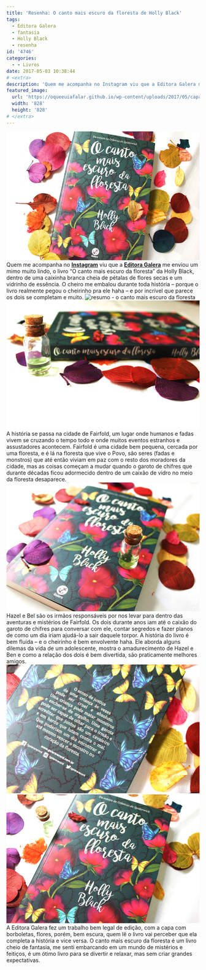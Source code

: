 ```yaml
---
title: 'Resenha: O canto mais escuro da floresta de Holly Black'
tags:
  - Editora Galera
  - fantasia
  - Holly Black
  - resenha
id: '4746'
categories:
  - - Livros
date: 2017-05-03 10:38:44
# <extra>
description: 'Quem me acompanha no Instagram viu que a Editora Galera me enviou um mimo muito lindo, o livro “O canto mais escuro da floresta” da Holly Black, dentro de uma caixinha branca cheia de pétalas de flores secas e um vidrinho de essência. O cheiro me embalou durante toda história – porque o livro realmente pegou o cheirinho pra ele haha – e por incrível que parece os dois se completam e muito. A história se passa na cidade de Fairfold, um lugar onde humanos e fadas vivem se cruzando o tempo todo e onde muitos eventos estranhos e assustadores acontecem. Fairfold é uma cidade bem pequena, cercada por uma floresta, e é lá na floresta que vive o Povo, são seres (fadas e monstros) que até então viviam em paz com o resto dos moradores da cidade, mas as &hellip;'
featured_image: 
  url: 'https://oqueeuiafalar.github.io/wp-content/uploads/2017/05/capa-do-livro-o-canto-mais-escuro-da-floresta-de-Holly-Black.jpg'
  width: '828'
  height: '828'
# </extra>
---
```


![resenha - o canto mais escuro da floresta - Holly Black](/wp-content/uploads/2017/05/capa-do-livro-o-canto-mais-escuro-da-floresta-de-Holly-Black.jpg) Quem me acompanha no **[Instagram](https://www.instagram.com/sjnat/)** viu que a [**Editora Galera**](http://www.galerarecord.com.br/) me enviou um mimo muito lindo, o livro “O canto mais escuro da floresta” da Holly Black, dentro de uma caixinha branca cheia de pétalas de flores secas e um vidrinho de essência. O cheiro me embalou durante toda história – porque o livro realmente pegou o cheirinho pra ele haha – e por incrível que parece os dois se completam e muito. ![resumo - o canto mais escuro da floresta](/wp-content/uploads/2017/05/página-do-livro-o-canto-mais-escuro-da-floresta.jpg) ![sobre o livro - o canto mais escuro da floresta](/wp-content/uploads/2017/05/lombada-livro-o-canto-mais-escuro-da-floresta-de-holly-black.jpg) A história se passa na cidade de Fairfold, um lugar onde humanos e fadas vivem se cruzando o tempo todo e onde muitos eventos estranhos e assustadores acontecem. Fairfold é uma cidade bem pequena, cercada por uma floresta, e é lá na floresta que vive o Povo, são seres (fadas e monstros) que até então viviam em paz com o resto dos moradores da cidade, mas as coisas começam a mudar quando o garoto de chifres que durante décadas ficou adormecido dentro de um caixão de vidro no meio da floresta desaparece. ![resenha do livro - o canto mais escuro da floresta](/wp-content/uploads/2017/05/resenha-o-canto-mais-escuro-da-floresta-de-holly-black.jpg) Hazel e Bel são os irmãos responsáveis por nos levar para dentro das aventuras e mistérios de Fairfold. Os dois durante anos iam até o caixão do garoto de chifres para conversar com ele, contar segredos e fazer planos de como um dia iriam ajudá-lo a sair daquele torpor. A história do livro é bem fluida – e o cheirinho é bem envolvente haha. Ele aborda alguns dilemas da vida de um adolescente, mostra o amadurecimento de Hazel e Ben e como a relação dos dois é bem divertida, são praticamente melhores amigos. ![resumo - o canto mais escuro da floresta de holly black](/wp-content/uploads/2017/05/contra-capa-o-canto-mais-escuro-da-floresta.jpg) ![resenha - o canto mais escuro da floresta](/wp-content/uploads/2017/05/livro-fantasia-o-canto-mais-escuro-da-floresta.jpg) A Editora Galera fez um trabalho bem legal de edição, com a capa com borboletas, flores, porém, bem escura, quem lê o livro vai perceber que ela completa a história e vice versa. O canto mais escuro da floresta é um livro cheio de fantasia, me senti embarcando em um mundo de mistérios e feitiços, é um ótimo livro para se divertir e relaxar, mas sem criar grandes expectativas.
